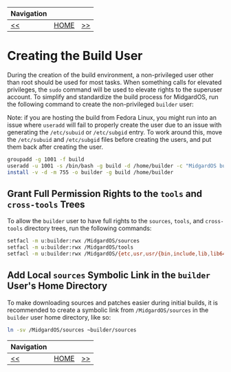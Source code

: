 | Navigation |||
| --- | --- | ---: |
| [<<](./FormatAndMount.md) | [HOME](./README.md) | [>>](./SetEnvironmentVars.md) |

# Creating the Build User

During the creation of the build environment, a non-privileged user other than root should be used for most tasks. When something calls for elevated privileges, the `sudo` command will be used to elevate rights to the superuser account. To simplify and standardize the build process for MidgardOS, run the following command to create the non-privileged `builder` user:

Note: if you are hosting the build from Fedora Linux, you might run into an issue where `useradd` will fail to properly create the user due to an issue with generating the `/etc/subuid` or `/etc/subgid` entry. To work around this, move the `/etc/subuid` and `/etc/subgid` files before creating the users, and put them back after creating the user.

```bash
groupadd -g 1001 -f build
useradd -u 1001 -s /bin/bash -g build -d /home/builder -c "MidgardOS build user" -M -N builder
install -v -d -m 755 -o builder -g build /home/builder
```

## Grant Full Permission Rights to the `tools` and `cross-tools` Trees

To allow the `builder` user to have full rights to the `sources`, `tools`, and `cross-tools` directory trees, run the following commands:

```bash
setfacl -m u:builder:rwx /MidgardOS/sources
setfacl -m u:builder:rwx /MidgardOS/tools
setfacl -m u:builder:rwx /MidgardOS/{etc,usr,usr/{bin,include,lib,lib64,sbin,share},var/lib}
```

## Add Local `sources` Symbolic Link in the `builder` User's Home Directory

To make downloading sources and patches easier during initial builds, it is recommended to create a symbolic link from `/MidgardOS/sources` in the `builder` user home directory, like so:

```bash
ln -sv /MidgardOS/sources ~builder/sources
```

| Navigation |||
| --- | --- | ---: |
| [<<](./FormatAndMount.md) | [HOME](./README.md) | [>>](./SetEnvironmentVars.md) |
